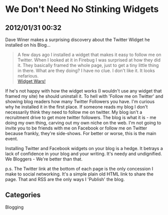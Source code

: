 # We Don't Need No Stinking Widgets
## 2012/01/31 00:32

Dave Winer makes a surprising discovery about the Twitter Widget he 
installed on his Blog...

> A few days ago I installed a widget that makes it easy to follow me on 
> Twitter. When I looked at it in Firebug I was surprised at how they did 
> it. They basically framed the whole page, just to get a tiny little 
> thing in there. What are they doing? I have no clue. I don't like it. It 
> looks nefarious.  
> [Widget Wars!][1]

If he's not happy with how the widget works (I wouldn't use any widget 
that framed my site) he should uninstall it. To hell with 'Follow me on 
Twitter' and showing blog readers how many Twitter Followers you 
have. I'm curious why he installed it in the first place. If someone 
reads my blog I don't necessarily think they need to follow me on 
twitter. My blog isn't a recruitment drive to get more twitter 
followers. The blog is what it is - me doing my own thing, carving out 
my own niche on the web. I'm not going to invite you to be friends with 
me on Facebook or follow me on Twitter because frankly, they're 
side-shows. For better or worse, this is the main event.

Installing Twitter and Facebook widgets on your blog is a hedge. It 
betrays a lack of confidence in your blog and your writing. It's needy 
and undignified. We Bloggers - We're better than that. 

p.s. The Twitter link at the bottom of each page is the only concession 
I make to social networking. It's a simple plain old HTML link to share 
the page. That and RSS are the only ways I 'Publish' the blog. 

[1]: http://scripting.com/stories/2012/01/30/widgetConflict.html

## Categories
Blogging